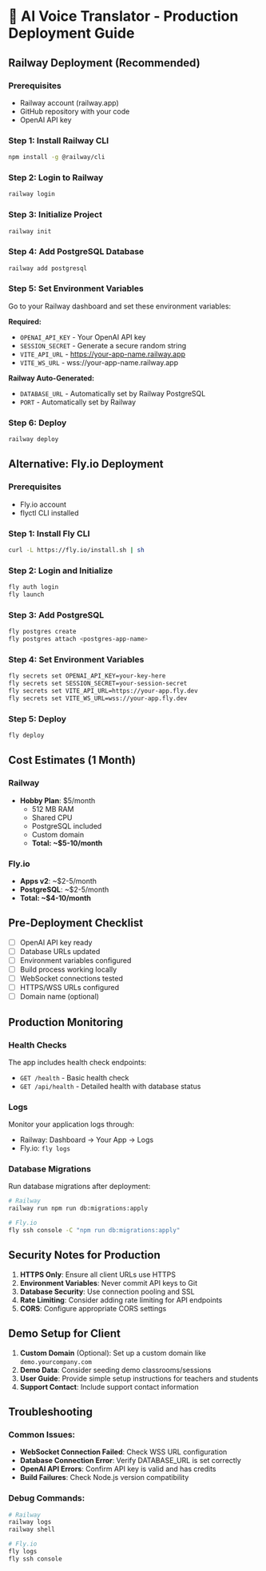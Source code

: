 # 🚀 AI Voice Translator - Production Deployment Guide

## Railway Deployment (Recommended)

### Prerequisites
- Railway account (railway.app)
- GitHub repository with your code
- OpenAI API key

### Step 1: Install Railway CLI
```bash
npm install -g @railway/cli
```

### Step 2: Login to Railway
```bash
railway login
```

### Step 3: Initialize Project
```bash
railway init
```

### Step 4: Add PostgreSQL Database
```bash
railway add postgresql
```

### Step 5: Set Environment Variables
Go to your Railway dashboard and set these environment variables:

**Required:**
- `OPENAI_API_KEY` - Your OpenAI API key
- `SESSION_SECRET` - Generate a secure random string
- `VITE_API_URL` - https://your-app-name.railway.app  
- `VITE_WS_URL` - wss://your-app-name.railway.app

**Railway Auto-Generated:**
- `DATABASE_URL` - Automatically set by Railway PostgreSQL
- `PORT` - Automatically set by Railway

### Step 6: Deploy
```bash
railway deploy
```

## Alternative: Fly.io Deployment

### Prerequisites
- Fly.io account
- flyctl CLI installed

### Step 1: Install Fly CLI
```bash
curl -L https://fly.io/install.sh | sh
```

### Step 2: Login and Initialize
```bash
fly auth login
fly launch
```

### Step 3: Add PostgreSQL
```bash
fly postgres create
fly postgres attach <postgres-app-name>
```

### Step 4: Set Environment Variables
```bash
fly secrets set OPENAI_API_KEY=your-key-here
fly secrets set SESSION_SECRET=your-session-secret
fly secrets set VITE_API_URL=https://your-app.fly.dev
fly secrets set VITE_WS_URL=wss://your-app.fly.dev
```

### Step 5: Deploy
```bash
fly deploy
```

## Cost Estimates (1 Month)

### Railway
- **Hobby Plan**: $5/month
  - 512 MB RAM
  - Shared CPU
  - PostgreSQL included
  - Custom domain
  - **Total: ~$5-10/month**

### Fly.io  
- **Apps v2**: ~$2-5/month
- **PostgreSQL**: ~$2-5/month
- **Total: ~$4-10/month**

## Pre-Deployment Checklist

- [ ] OpenAI API key ready
- [ ] Database URLs updated
- [ ] Environment variables configured
- [ ] Build process working locally
- [ ] WebSocket connections tested
- [ ] HTTPS/WSS URLs configured
- [ ] Domain name (optional)

## Production Monitoring

### Health Checks
The app includes health check endpoints:
- `GET /health` - Basic health check
- `GET /api/health` - Detailed health with database status

### Logs
Monitor your application logs through:
- Railway: Dashboard → Your App → Logs
- Fly.io: `fly logs`

### Database Migrations
Run database migrations after deployment:
```bash
# Railway
railway run npm run db:migrations:apply

# Fly.io  
fly ssh console -C "npm run db:migrations:apply"
```

## Security Notes for Production

1. **HTTPS Only**: Ensure all client URLs use HTTPS
2. **Environment Variables**: Never commit API keys to Git
3. **Database Security**: Use connection pooling and SSL
4. **Rate Limiting**: Consider adding rate limiting for API endpoints
5. **CORS**: Configure appropriate CORS settings

## Demo Setup for Client

1. **Custom Domain** (Optional): Set up a custom domain like `demo.yourcompany.com`
2. **Demo Data**: Consider seeding demo classrooms/sessions
3. **User Guide**: Provide simple setup instructions for teachers and students
4. **Support Contact**: Include support contact information

## Troubleshooting

### Common Issues:
- **WebSocket Connection Failed**: Check WSS URL configuration
- **Database Connection Error**: Verify DATABASE_URL is set correctly
- **OpenAI API Errors**: Confirm API key is valid and has credits
- **Build Failures**: Check Node.js version compatibility

### Debug Commands:
```bash
# Railway
railway logs
railway shell

# Fly.io
fly logs
fly ssh console
```
